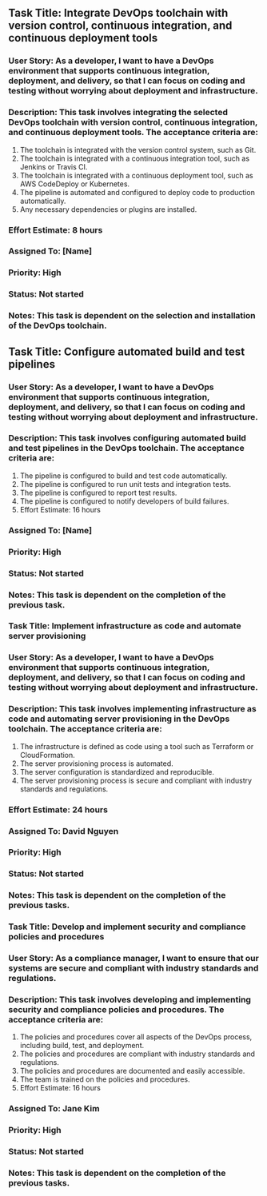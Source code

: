 ## Task Title: Integrate DevOps toolchain with version control, continuous integration, and continuous deployment tools

### User Story: As a developer, I want to have a DevOps environment that supports continuous integration, deployment, and delivery, so that I can focus on coding and testing without worrying about deployment and infrastructure.

### Description: This task involves integrating the selected DevOps toolchain with version control, continuous integration, and continuous deployment tools. The acceptance criteria are:

1. The toolchain is integrated with the version control system, such as Git.
2. The toolchain is integrated with a continuous integration tool, such as Jenkins or Travis CI.
3. The toolchain is integrated with a continuous deployment tool, such as AWS CodeDeploy or Kubernetes.
4. The pipeline is automated and configured to deploy code to production automatically.
5. Any necessary dependencies or plugins are installed.

### Effort Estimate: 8 hours

### Assigned To: [Name]

### Priority: High

### Status: Not started

### Notes: This task is dependent on the selection and installation of the DevOps toolchain.

## Task Title: Configure automated build and test pipelines

### User Story: As a developer, I want to have a DevOps environment that supports continuous integration, deployment, and delivery, so that I can focus on coding and testing without worrying about deployment and infrastructure.

### Description: This task involves configuring automated build and test pipelines in the DevOps toolchain. The acceptance criteria are:

1. The pipeline is configured to build and test code automatically.
2. The pipeline is configured to run unit tests and integration tests.
3. The pipeline is configured to report test results.
4. The pipeline is configured to notify developers of build failures.
5. Effort Estimate: 16 hours

### Assigned To: [Name]

### Priority: High

### Status: Not started

### Notes: This task is dependent on the completion of the previous task.

### Task Title: Implement infrastructure as code and automate server provisioning

### User Story: As a developer, I want to have a DevOps environment that supports continuous integration, deployment, and delivery, so that I can focus on coding and testing without worrying about deployment and infrastructure.

### Description: This task involves implementing infrastructure as code and automating server provisioning in the DevOps toolchain. The acceptance criteria are:

1. The infrastructure is defined as code using a tool such as Terraform or CloudFormation.
2. The server provisioning process is automated.
3. The server configuration is standardized and reproducible.
4. The server provisioning process is secure and compliant with industry standards and regulations.

### Effort Estimate: 24 hours

### Assigned To: David Nguyen

### Priority: High

### Status: Not started

### Notes: This task is dependent on the completion of the previous tasks.

### Task Title: Develop and implement security and compliance policies and procedures

### User Story: As a compliance manager, I want to ensure that our systems are secure and compliant with industry standards and regulations.

### Description: This task involves developing and implementing security and compliance policies and procedures. The acceptance criteria are:

1. The policies and procedures cover all aspects of the DevOps process, including build, test, and deployment.
2. The policies and procedures are compliant with industry standards and regulations.
3. The policies and procedures are documented and easily accessible.
4. The team is trained on the policies and procedures.
5. Effort Estimate: 16 hours

### Assigned To: Jane Kim

### Priority: High

### Status: Not started

### Notes: This task is dependent on the completion of the previous tasks.

